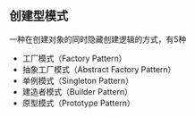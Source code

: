 ## 创建型模式
一种在创建对象的同时隐藏创建逻辑的方式，有5种
- 工厂模式（Factory Pattern）
- 抽象工厂模式（Abstract Factory Pattern）
- 单例模式（Singleton Pattern）
- 建造者模式（Builder Pattern）
- 原型模式（Prototype Pattern）

